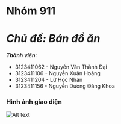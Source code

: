 # Nhóm 911

# **_Chủ đề: Bán đồ ăn_**

**_Thành viên:_**

- 3123411062 - Nguyễn Văn Thành Đại
- 3123411106 - Nguyễn Xuân Hoàng
- 3123411204 - Lữ Học Nhân
- 3123411156 - Nguyễn Dương Đăng Khoa

### Hình ảnh giao diện

![Alt text](./assets/img/GiaoDienWebbandoan.png)
